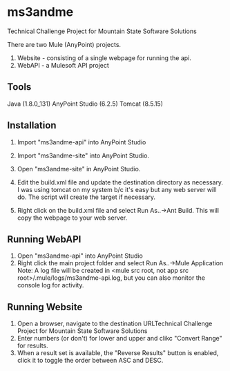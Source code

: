 # ms3andme
Technical Challenge Project for Mountain State Software Solutions

There are two Mule (AnyPoint) projects. 
  1) Website - consisting of a single webpage for running the api. 
  2) WebAPI - a Mulesoft API project 

Tools
--------------------------------
Java (1.8.0_131)
AnyPoint Studio (6.2.5)
Tomcat (8.5.15)


Installation
--------------------------------
1) Import "ms3andme-api" into AnyPoint Studio
2) Import "ms3andme-site" into AnyPoint Studio.

3) Open "ms3andme-site" in AnyPoint Studio.
4) Edit the build.xml file and update the destination directory as necessary. I was using tomcat on my system b/c it's easy but any web server will do. The script will create the target if necessary.
5) Right click on the build.xml file and select Run As..->Ant Build. This will copy the webpage to your web server.


Running WebAPI
--------------------------------
1) Open "ms3andme-api" into AnyPoint Studio
2) Right click the main project folder and select Run As..->Mule Application
    Note: A log file will be created in <mule src root, not app src root>/.mule/logs/ms3andme-api.log, but you can also monitor the console log for activity.
    

Running Website
--------------------------------
1) Open a browser, navigate to the destination URLTechnical Challenge Project for Mountain State Software Solutions
2) Enter numbers (or don't) for lower and upper and clikc "Convert Range" for results.
3) When a result set is available, the "Reverse Results" button is enabled, click it to toggle the order between ASC and DESC.
